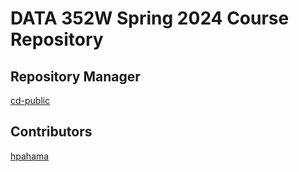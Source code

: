 # DATA 352W Spring 2024 Course Repository 
## Repository Manager
[cd-public](https://cd-public.github.io/)
## Contributors
[hpahama](https://hpahama.github.io)
